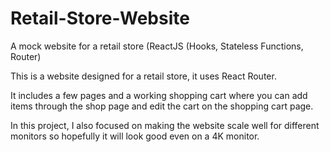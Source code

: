 # Retail-Store-Website
A mock website for a retail store (ReactJS (Hooks, Stateless Functions, Router)

This is a website designed for a retail store, it uses React Router.

It includes a few pages and a working shopping cart where you can add items through the shop page and edit the cart on the shopping cart page.

In this project, I also focused on making the website scale well for different monitors so hopefully it will look good even on a 4K monitor.

